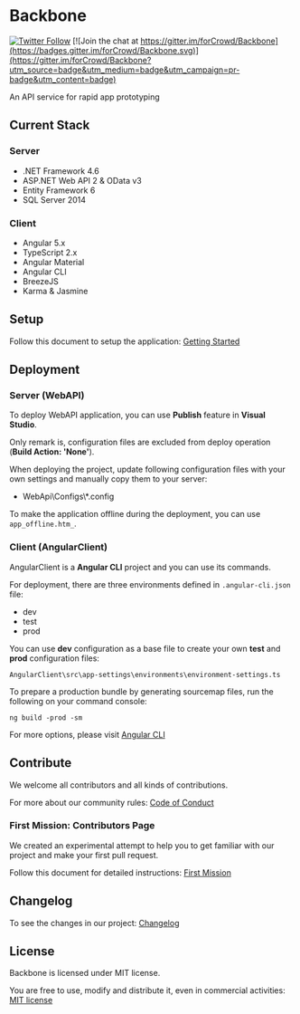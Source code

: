 # Backbone

[![Twitter Follow](https://img.shields.io/twitter/follow/forCrowd.svg?style=social)](https://twitter.com/forCrowd)
[![Join the chat at https://gitter.im/forCrowd/Backbone](https://badges.gitter.im/forCrowd/Backbone.svg)](https://gitter.im/forCrowd/Backbone?utm_source=badge&utm_medium=badge&utm_campaign=pr-badge&utm_content=badge)

An API service for rapid app prototyping

## Current Stack

### Server

* .NET Framework 4.6
* ASP.NET Web API 2 & OData v3
* Entity Framework 6
* SQL Server 2014

### Client

* Angular 5.x
* TypeScript 2.x
* Angular Material
* Angular CLI
* BreezeJS
* Karma & Jasmine

## Setup

Follow this document to setup the application: [Getting Started](https://github.com/forcrowd/Backbone/wiki/Getting-Started)

## Deployment

### Server (WebAPI)

To deploy WebAPI application, you can use **Publish** feature in **Visual Studio**.  

Only remark is, configuration files are excluded from deploy operation (**Build Action: 'None'**).  

When deploying the project, update following configuration files with your own settings and manually copy them to your server:
* WebApi\Configs\\*.config

To make the application offline during the deployment, you can use `app_offline.htm_`.

### Client (AngularClient)

AngularClient is a **Angular CLI** project and you can use its commands.

For deployment, there are three environments defined in `.angular-cli.json` file:
* dev
* test
* prod

You can use **dev** configuration as a base file to create your own **test** and **prod** configuration files:

    AngularClient\src\app-settings\environments\environment-settings.ts

To prepare a production bundle by generating sourcemap files, run the following on your command console:

    ng build -prod -sm

For more options, please visit [Angular CLI](https://github.com/angular/angular-cli)

## Contribute

We welcome all contributors and all kinds of contributions.  

For more about our community rules: [Code of Conduct](/CODE_OF_CONDUCT.md)

### First Mission: Contributors Page
We created an experimental attempt to help you to get familiar with our project and make your first pull request.

Follow this document for detailed instructions: [First Mission](https://github.com/forCrowd/Backbone/wiki/First-Mission)

## Changelog

To see the changes in our project: [Changelog](/CHANGELOG.md)

## License

Backbone is licensed under MIT license.

You are free to use, modify and distribute it, even in commercial activities: [MIT license](/LICENSE)
